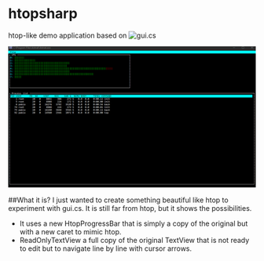 # htopsharp
htop-like demo application based on ![gui.cs](https://github.com/migueldeicaza/gui.cs)

![htopsharp running](https://github.com/psantosl/htopsharp/blob/master/images/htopsharp-initial-demo.gif)

##What it is?
I just wanted to create something beautiful like htop to experiment with gui.cs. It is still far from htop, but it shows the possibilities.

- It uses a new HtopProgressBar that is simply a copy of the original but with a new caret to mimic htop.
- ReadOnlyTextView a full copy of the original TextView that is not ready to edit but to navigate line by line with cursor arrows.



